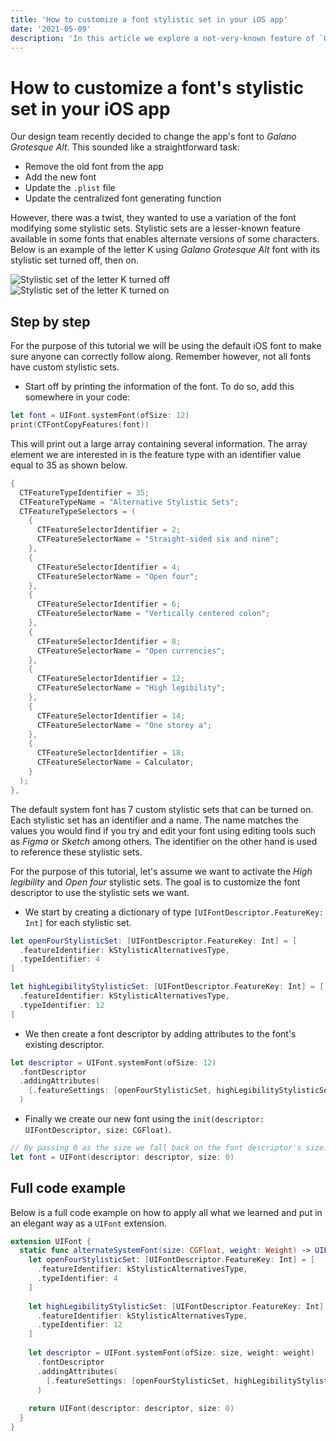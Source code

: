 ```yaml
---
title: 'How to customize a font stylistic set in your iOS app'
date: '2021-05-09'
description: 'In this article we explore a not-very-known feature of `UIFont` that allows enabling alternate versions of the font using its stylistic sets.'
---
```


#  How to customize a font's stylistic set in your iOS app

Our design team recently decided to change the app's font to _Galano Grotesque Alt_. 
This sounded like a straightforward task:

- Remove the old font from the app
- Add the new font
- Update the `.plist` file
- Update the centralized font generating function

However, there was a twist, they wanted to use a variation of the font modifying some stylistic sets.
Stylistic sets are a lesser-known feature available in some fonts that enables alternate versions of some characters. 
Below is an example of the letter K using _Galano Grotesque Alt_ font with its stylistic set turned off, then on.

![Stylistic set of the letter K turned off](/images/articles/customize-your-font/stylistic_set_off.png)
![Stylistic set of the letter K turned on](/images/articles/customize-your-font/stylistic_set_on.png)

## Step by step

For the purpose of this tutorial we will be using the default iOS font to make sure anyone can correctly follow along.
Remember however, not all fonts have custom stylistic sets.

- Start off by printing the information of the font. To do so, add this somewhere in your code:

```swift
let font = UIFont.systemFont(ofSize: 12)
print(CTFontCopyFeatures(font))
```

This will print out a large array containing several information. 
The array element we are interested in is the feature type with an identifier value equal to 35 as shown below.

```swift
{
  CTFeatureTypeIdentifier = 35;
  CTFeatureTypeName = "Alternative Stylistic Sets";
  CTFeatureTypeSelectors = (
    {
      CTFeatureSelectorIdentifier = 2;
      CTFeatureSelectorName = "Straight-sided six and nine";
    },
    {
      CTFeatureSelectorIdentifier = 4;
      CTFeatureSelectorName = "Open four";
    },
    {
      CTFeatureSelectorIdentifier = 6;
      CTFeatureSelectorName = "Vertically centered colon";
    },
    {
      CTFeatureSelectorIdentifier = 8;
      CTFeatureSelectorName = "Open currencies";
    },
    {
      CTFeatureSelectorIdentifier = 12;
      CTFeatureSelectorName = "High legibility";
    },
    {
      CTFeatureSelectorIdentifier = 14;
      CTFeatureSelectorName = "One storey a";
    },
    {
      CTFeatureSelectorIdentifier = 18;
      CTFeatureSelectorName = Calculator;
    }
  );
},
```

The default system font has 7 custom stylistic sets that can be turned on. 
Each stylistic set has an identifier and a name. 
The name matches the values you would find if you try and edit your font using editing tools such as _Figma_ or _Sketch_ among others. 
The identifier on the other hand is used to reference these stylistic sets.

For the purpose of this tutorial, let's assume we want to activate the _High legibility_ and _Open four_ stylistic sets. 
The goal is to customize the font descriptor to use the stylistic sets we want.

- We start by creating a dictionary of type `[UIFontDescriptor.FeatureKey: Int]` for each stylistic set.

```swift
let openFourStylisticSet: [UIFontDescriptor.FeatureKey: Int] = [
  .featureIdentifier: kStylisticAlternativesType,
  .typeIdentifier: 4
]

let highLegibilityStylisticSet: [UIFontDescriptor.FeatureKey: Int] = [
  .featureIdentifier: kStylisticAlternativesType,
  .typeIdentifier: 12
]
```
- We then create a font descriptor by adding attributes to the font's existing descriptor.

```swift
let descriptor = UIFont.systemFont(ofSize: 12)
  .fontDescriptor
  .addingAttributes(
    [.featureSettings: [openFourStylisticSet, highLegibilityStylisticSet]]
  )
```

- Finally we create our new font using the `init(descriptor: UIFontDescriptor, size: CGFloat)`.

```swift
// By passing 0 as the size we fall back on the font descriptor's size. 
let font = UIFont(descriptor: descriptor, size: 0)
```

## Full code example

Below is a full code example on how to apply all what we learned and put in an elegant way as a `UIFont` extension.

```swift
extension UIFont {
  static func alternateSystemFont(size: CGFloat, weight: Weight) -> UIFont {
    let openFourStylisticSet: [UIFontDescriptor.FeatureKey: Int] = [
      .featureIdentifier: kStylisticAlternativesType,
      .typeIdentifier: 4
    ]
  
    let highLegibilityStylisticSet: [UIFontDescriptor.FeatureKey: Int] = [
      .featureIdentifier: kStylisticAlternativesType,
      .typeIdentifier: 12
    ]
    
    let descriptor = UIFont.systemFont(ofSize: size, weight: weight)
      .fontDescriptor
      .addingAttributes(
        [.featureSettings: [openFourStylisticSet, highLegibilityStylisticSet]]
      )
    
    return UIFont(descriptor: descriptor, size: 0)
  }
}
```
